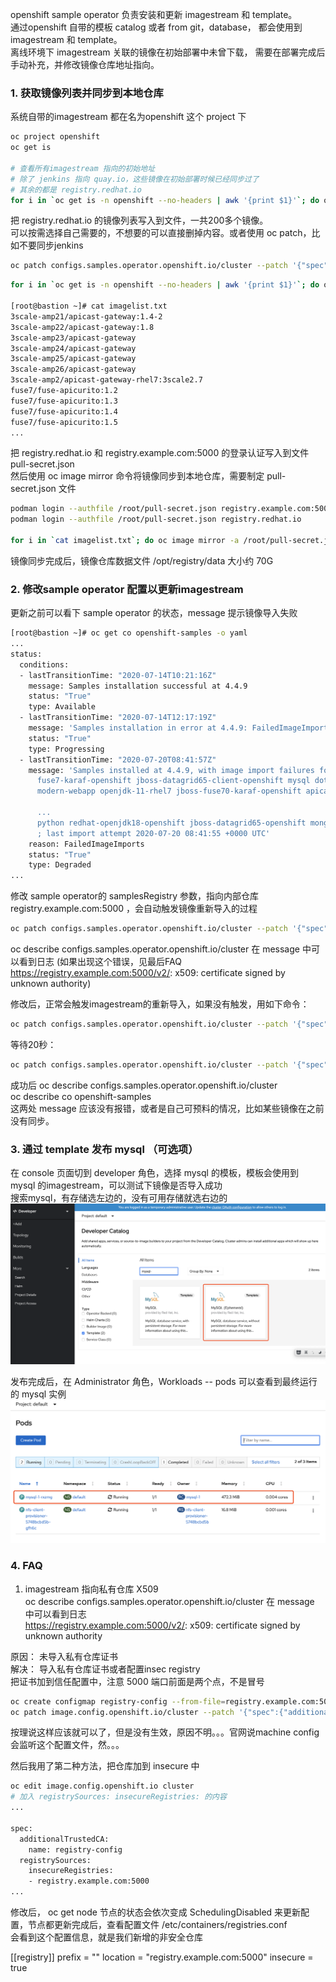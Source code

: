 
openshift sample operator 负责安装和更新 imagestream 和 template。  
通过openshift 自带的模板 catalog 或者 from git，database， 都会使用到imagestream 和 template。      
离线环境下 imagestream 关联的镜像在初始部署中未曾下载， 需要在部署完成后手动补充，并修改镜像仓库地址指向。

### 1. 获取镜像列表并同步到本地仓库
系统自带的imagestream 都在名为openshift 这个 project 下  
```bash
oc project openshift 
oc get is

# 查看所有imagestream 指向的初始地址
# 除了 jenkins 指向 quay.io，这些镜像在初始部署时候已经同步过了
# 其余的都是 registry.redhat.io
for i in `oc get is -n openshift --no-headers | awk '{print $1}'`; do oc get is $i -n openshift -o json | jq .spec.tags[].from.name ; done
```

把 registry.redhat.io 的镜像列表写入到文件，一共200多个镜像。  
可以按需选择自己需要的，不想要的可以直接删掉内容。或者使用 oc patch，比如不要同步jenkins  
```bash
oc patch configs.samples.operator.openshift.io/cluster --patch '{"spec":{"skippedImagestreams":["jenkins", "jenkins-agent-maven", "jenkins-agent-nodejs"]}}' --type=merge
```

```bash
for i in `oc get is -n openshift --no-headers | awk '{print $1}'`; do oc get is $i -n openshift -o json | jq .spec.tags[].from.name | grep registry.redhat.io | sed -e 's/"//g' | cut -d"/" -f2-; done | tee imagelist.txt

[root@bastion ~]# cat imagelist.txt 
3scale-amp21/apicast-gateway:1.4-2
3scale-amp22/apicast-gateway:1.8
3scale-amp23/apicast-gateway
3scale-amp24/apicast-gateway
3scale-amp25/apicast-gateway
3scale-amp26/apicast-gateway
3scale-amp2/apicast-gateway-rhel7:3scale2.7
fuse7/fuse-apicurito:1.2
fuse7/fuse-apicurito:1.3
fuse7/fuse-apicurito:1.4
fuse7/fuse-apicurito:1.5
...
```

把 registry.redhat.io 和 registry.example.com:5000 的登录认证写入到文件 pull-secret.json   
然后使用 oc image mirror 命令将镜像同步到本地仓库，需要制定 pull-secret.json 文件

```bash
podman login --authfile /root/pull-secret.json registry.example.com:5000
podman login --authfile /root/pull-secret.json registry.redhat.io

for i in `cat imagelist.txt`; do oc image mirror -a /root/pull-secret.json registry.redhat.io/$i registry.example.com:5000/$i; done
```

镜像同步完成后，镜像仓库数据文件 /opt/registry/data 大小约 70G

### 2. 修改sample operator 配置以更新imagestream

更新之前可以看下 sample operator 的状态，message 提示镜像导入失败
```bash
[root@bastion ~]# oc get co openshift-samples -o yaml
...
status:
  conditions:
  - lastTransitionTime: "2020-07-14T10:21:16Z"
    message: Samples installation successful at 4.4.9
    status: "True"
    type: Available
  - lastTransitionTime: "2020-07-14T12:17:19Z"
    message: 'Samples installation in error at 4.4.9: FailedImageImports'
    status: "True"
    type: Progressing
  - lastTransitionTime: "2020-07-20T08:41:57Z"
    message: 'Samples installed at 4.4.9, with image import failures for these imagestreams:
      fuse7-karaf-openshift jboss-datagrid65-client-openshift mysql dotnet-runtime
      modern-webapp openjdk-11-rhel7 jboss-fuse70-karaf-openshift apicast-gateway
      
      ...
      python redhat-openjdk18-openshift jboss-datagrid65-openshift mongodb jboss-processserver64-openshift
      ; last import attempt 2020-07-20 08:41:55 +0000 UTC'
    reason: FailedImageImports
    status: "True"
    type: Degraded
...
```

修改 sample operator的 samplesRegistry 参数，指向内部仓库 registry.example.com:5000 ，会自动触发镜像重新导入的过程

```bash
oc patch configs.samples.operator.openshift.io/cluster --patch '{"spec":{"samplesRegistry": "registry.example.com:5000" }}' --type=merge
```

oc describe configs.samples.operator.openshift.io/cluster 在 message 中可以看到日志 
(如果出现这个错误，见最后FAQ https://registry.example.com:5000/v2/: x509: certificate signed by unknown authority)

修改后，正常会触发imagestream的重新导入，如果没有触发，用如下命令：
```bash
oc patch configs.samples.operator.openshift.io/cluster --patch '{"spec":{"managementState": "Removed" }}' --type merge
```

等待20秒：
```bash
oc patch configs.samples.operator.openshift.io/cluster --patch '{"spec":{"managementState": "Managed" }}' --type merge
```

成功后 
oc describe configs.samples.operator.openshift.io/cluster   
oc describe co openshift-samples  
这两处 message 应该没有报错，或者是自己可预料的情况，比如某些镜像在之前没有同步。  

### 3. 通过 template 发布 mysql （可选项）
在 console 页面切到 developer 角色，选择 mysql 的模板，模板会使用到 mysql 的imagestream，可以测试下镜像是否导入成功  
搜索mysql，有存储选左边的，没有可用存储就选右边的  
![catalog-mysql](../images/镜像仓库/catalog-mysql-no-pv.png)

发布完成后，在 Administrator 角色，Workloads -- pods 可以查看到最终运行的 mysql 实例  
![pod-mysql](../images/镜像仓库/mysql-deploy-from-template.png)

### 4. FAQ
1. imagestream 指向私有仓库 X509  
oc describe configs.samples.operator.openshift.io/cluster 在 message 中可以看到日志  
https://registry.example.com:5000/v2/: x509: certificate signed by unknown authority

原因： 未导入私有仓库证书  
解决： 导入私有仓库证书或者配置insec registry  
把证书加到信任配置中，注意 5000 端口前面是两个点，不是冒号  
```bash
oc create configmap registry-config --from-file=registry.example.com:5000..5000=/opt/registry/certs/domain.crt -n openshift-config
oc patch image.config.openshift.io/cluster --patch '{"spec":{"additionalTrustedCA":{"name":"registry-config"}}}' --type=merge
```
按理说这样应该就可以了，但是没有生效，原因不明。。。官网说machine config 会监听这个配置文件，然。。。

然后我用了第二种方法，把仓库加到 insecure 中
```bash
oc edit image.config.openshift.io cluster
# 加入 registrySources: insecureRegistries: 的内容
...

spec:
  additionalTrustedCA:
    name: registry-config
  registrySources:
    insecureRegistries:
    - registry.example.com:5000
...

```
修改后， oc get node 节点的状态会依次变成 SchedulingDisabled 来更新配置，节点都更新完成后，查看配置文件  /etc/containers/registries.conf  
会看到这个配置信息，就是我们新增的非安全仓库  

[[registry]]
  prefix = ""
  location = "registry.example.com:5000"
  insecure = true
